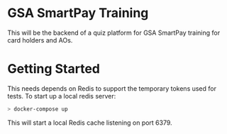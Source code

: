 # GSA SmartPay Training

This will be the backend of a quiz platform for GSA SmartPay training for card holders and AOs.

# Getting Started
This needs depends on Redis to support the temporary tokens used for tests. To start up a local redis server:

``` sh
> docker-compose up
```

This will start a local Redis cache listening on port 6379.
